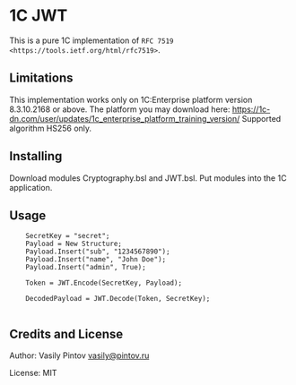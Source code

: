 1C JWT
=====

This is a pure 1C implementation of `RFC 7519 <https://tools.ietf.org/html/rfc7519>`.

Limitations
-----------

This implementation works only on 1C:Enterprise platform version 8.3.10.2168 or above.
The platform you may download here: <https://1c-dn.com/user/updates/1c_enterprise_platform_training_version/>
Supported algorithm HS256 only.

Installing
----------

Download modules Cryptography.bsl and JWT.bsl.
Put modules into the 1C application.


Usage
-----

```bsl
	SecretKey = "secret";
	Payload = New Structure;
	Payload.Insert("sub", "1234567890");
	Payload.Insert("name", "John Doe");
	Payload.Insert("admin", True);
	
	Token = JWT.Encode(SecretKey, Payload);
	
	DecodedPayload = JWT.Decode(Token, SecretKey);
	
```

Credits and License
-------------------

Author: Vasily Pintov <vasily@pintov.ru>

License: MIT